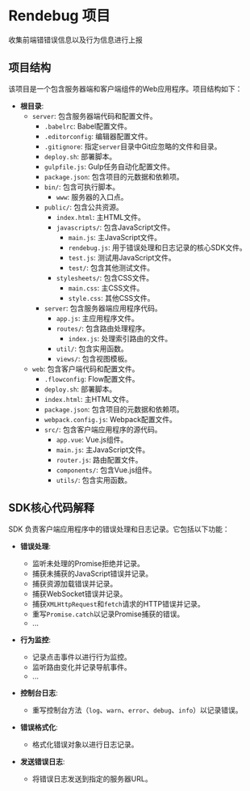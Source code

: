# Rendebug 项目
收集前端错错误信息以及行为信息进行上报

## 项目结构

该项目是一个包含服务器端和客户端组件的Web应用程序。项目结构如下：

- **根目录**:
  - `server`: 包含服务器端代码和配置文件。
    - `.babelrc`: Babel配置文件。
    - `.editorconfig`: 编辑器配置文件。
    - `.gitignore`: 指定`server`目录中Git应忽略的文件和目录。
    - `deploy.sh`: 部署脚本。
    - `gulpfile.js`: Gulp任务自动化配置文件。
    - `package.json`: 包含项目的元数据和依赖项。
    - `bin/`: 包含可执行脚本。
      - `www`: 服务器的入口点。
    - `public/`: 包含公共资源。
      - `index.html`: 主HTML文件。
      - `javascripts/`: 包含JavaScript文件。
        - `main.js`: 主JavaScript文件。
        - `rendebug.js`: 用于错误处理和日志记录的核心SDK文件。
        - `test.js`: 测试用JavaScript文件。
        - `test/`: 包含其他测试文件。
      - `stylesheets/`: 包含CSS文件。
        - `main.css`: 主CSS文件。
        - `style.css`: 其他CSS文件。
    - `server`: 包含服务器端应用程序代码。
      - `app.js`: 主应用程序文件。
      - `routes/`: 包含路由处理程序。
        - `index.js`: 处理索引路由的文件。
      - `util/`: 包含实用函数。
      - `views/`: 包含视图模板。
  - `web`: 包含客户端代码和配置文件。
    - `.flowconfig`: Flow配置文件。
    - `deploy.sh`: 部署脚本。
    - `index.html`: 主HTML文件。
    - `package.json`: 包含项目的元数据和依赖项。
    - `webpack.config.js`: Webpack配置文件。
    - `src/`: 包含客户端应用程序的源代码。
      - `app.vue`: Vue.js组件。
      - `main.js`: 主JavaScript文件。
      - `router.js`: 路由配置文件。
      - `components/`: 包含Vue.js组件。
      - `utils/`: 包含实用函数。

## SDK核心代码解释

SDK 负责客户端应用程序中的错误处理和日志记录。它包括以下功能：

- **错误处理**:
  - 监听未处理的Promise拒绝并记录。
  - 捕获未捕获的JavaScript错误并记录。
  - 捕获资源加载错误并记录。
  - 捕获WebSocket错误并记录。
  - 捕获`XMLHttpRequest`和`fetch`请求的HTTP错误并记录。
  - 重写`Promise.catch`以记录Promise捕获的错误。
  - ...

- **行为监控**:
  - 记录点击事件以进行行为监控。
  - 监听路由变化并记录导航事件。
  - ...

- **控制台日志**:
  - 重写控制台方法（`log`、`warn`、`error`、`debug`、`info`）以记录错误。

- **错误格式化**:
  - 格式化错误对象以进行日志记录。

- **发送错误日志**:
  - 将错误日志发送到指定的服务器URL。
